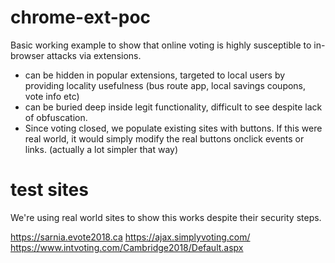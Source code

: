 # chrome-ext-poc

Basic working example to show that online voting is highly susceptible to in-browser attacks via extensions.

- can be hidden in popular extensions, targeted to local users by providing locality usefulness (bus route app, local savings coupons, vote info etc)
- can be buried deep inside legit functionality, difficult to see despite lack of obfuscation.
- Since voting closed, we populate existing sites with buttons. If this were real world, it would simply modify the real buttons onclick events or links. (actually a lot simpler that way)

# test sites

We're using real world sites to show this works despite their security steps.

https://sarnia.evote2018.ca
https://ajax.simplyvoting.com/
https://www.intvoting.com/Cambridge2018/Default.aspx